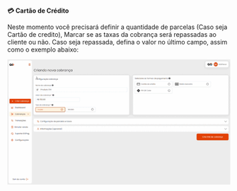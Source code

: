 **💳 Cartão de Crédito**

Neste momento você precisará definir a quantidade de parcelas (Caso seja Cartão de credito), Marcar se as taxas da cobrança será repassadas ao cliente ou não. Caso seja repassada, defina o valor no último campo, assim como o exemplo abaixo:

![criar_cobranca_formas_pagamento_cartao_credito](/assets/prints/criar_cobranca_formas_pagamento_cartao_credito.gif)